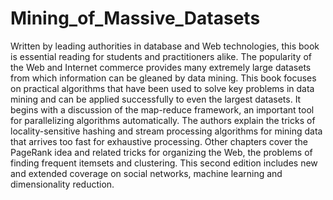 # Mining_of_Massive_Datasets

Written by leading authorities in database and Web technologies, this book is essential reading for students and practitioners alike. The popularity of the Web and Internet commerce provides many extremely large datasets from which information can be gleaned by data mining. This book focuses on practical algorithms that have been used to solve key problems in data mining and can be applied successfully to even the largest datasets. It begins with a discussion of the map-reduce framework, an important tool for parallelizing algorithms automatically. The authors explain the tricks of locality-sensitive hashing and stream processing algorithms for mining data that arrives too fast for exhaustive processing. Other chapters cover the PageRank idea and related tricks for organizing the Web, the problems of finding frequent itemsets and clustering. This second edition includes new and extended coverage on social networks, machine learning and dimensionality reduction.
